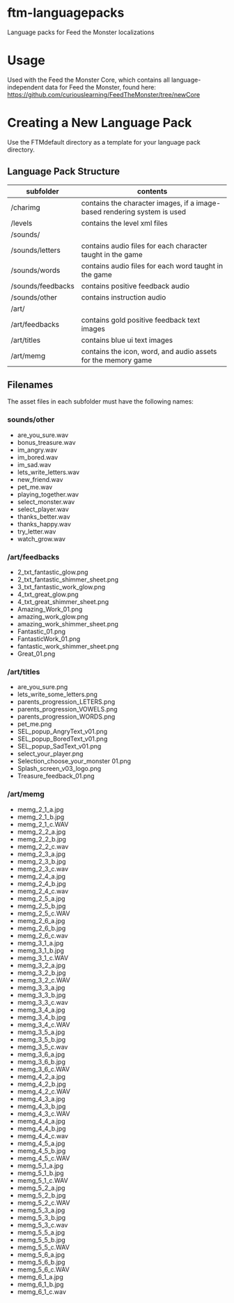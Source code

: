 # ftm-languagepacks
Language packs for Feed the Monster localizations

# Usage
Used with the Feed the Monster Core, which contains all language-independent data for Feed the Monster, found here: https://github.com/curiouslearning/FeedTheMonster/tree/newCore


# Creating a New Language Pack
Use the FTMdefault directory as a template for your language pack directory.

## Language Pack Structure
subfolder | contents
--------- | --------
/charimg | contains the character images, if a image-based rendering system is used
/levels | contains the level xml files
/sounds/ |
/sounds/letters | contains audio files for each character taught in the game
/sounds/words | contains audio files for each word taught in the game
/sounds/feedbacks | contains positive feedback audio
/sounds/other | contains instruction audio
/art/ |
/art/feedbacks | contains gold positive feedback text images
/art/titles |  contains blue ui text images
/art/memg | contains the icon, word, and audio assets for the memory game

## Filenames
The asset files in each subfolder must have the following names:

### sounds/other
* are_you_sure.wav
* bonus_treasure.wav
* im_angry.wav
* im_bored.wav
* im_sad.wav
* lets_write_letters.wav
* new_friend.wav
* pet_me.wav
* playing_together.wav
* select_monster.wav
* select_player.wav
* thanks_better.wav
* thanks_happy.wav
* try_letter.wav
* watch_grow.wav

### /art/feedbacks
* 2_txt_fantastic_glow.png
* 2_txt_fantastic_shimmer_sheet.png
* 3_txt_fantastic_work_glow.png
* 4_txt_great_glow.png
* 4_txt_great_shimmer_sheet.png
* Amazing_Work_01.png
* amazing_work_glow.png
* amazing_work_shimmer_sheet.png
* Fantastic_01.png
* FantasticWork_01.png
* fantastic_work_shimmer_sheet.png
* Great_01.png


### /art/titles
* are_you_sure.png
* lets_write_some_letters.png
* parents_progression_LETERS.png
* parents_progression_VOWELS.png
* parents_progression_WORDS.png
* pet_me.png
* SEL_popup_AngryText_v01.png
* SEL_popup_BoredText_v01.png
* SEL_popup_SadText_v01.png
* select_your_player.png
* Selection_choose_your_monster 01.png
* Splash_screen_v03_logo.png
* Treasure_feedback_01.png

### /art/memg
* memg_2_1_a.jpg
* memg_2_1_b.jpg
* memg_2_1_c.WAV
* memg_2_2_a.jpg
* memg_2_2_b.jpg
* memg_2_2_c.wav
* memg_2_3_a.jpg
* memg_2_3_b.jpg
* memg_2_3_c.wav
* memg_2_4_a.jpg
* memg_2_4_b.jpg
* memg_2_4_c.wav
* memg_2_5_a.jpg
* memg_2_5_b.jpg
* memg_2_5_c.WAV
* memg_2_6_a.jpg
* memg_2_6_b.jpg
* memg_2_6_c.wav
* memg_3_1_a.jpg
* memg_3_1_b.jpg
* memg_3_1_c.WAV
* memg_3_2_a.jpg
* memg_3_2_b.jpg
* memg_3_2_c.WAV
* memg_3_3_a.jpg
* memg_3_3_b.jpg
* memg_3_3_c.wav
* memg_3_4_a.jpg
* memg_3_4_b.jpg
* memg_3_4_c.WAV
* memg_3_5_a.jpg
* memg_3_5_b.jpg
* memg_3_5_c.wav
* memg_3_6_a.jpg
* memg_3_6_b.jpg
* memg_3_6_c.WAV
* memg_4_2_a.jpg
* memg_4_2_b.jpg
* memg_4_2_c.WAV
* memg_4_3_a.jpg
* memg_4_3_b.jpg
* memg_4_3_c.WAV
* memg_4_4_a.jpg
* memg_4_4_b.jpg
* memg_4_4_c.wav
* memg_4_5_a.jpg
* memg_4_5_b.jpg
* memg_4_5_c.WAV
* memg_5_1_a.jpg
* memg_5_1_b.jpg
* memg_5_1_c.WAV
* memg_5_2_a.jpg
* memg_5_2_b.jpg
* memg_5_2_c.WAV
* memg_5_3_a.jpg
* memg_5_3_b.jpg
* memg_5_3_c.wav
* memg_5_5_a.jpg
* memg_5_5_b.jpg
* memg_5_5_c.WAV
* memg_5_6_a.jpg
* memg_5_6_b.jpg
* memg_5_6_c.WAV
* memg_6_1_a.jpg
* memg_6_1_b.jpg
* memg_6_1_c.wav
